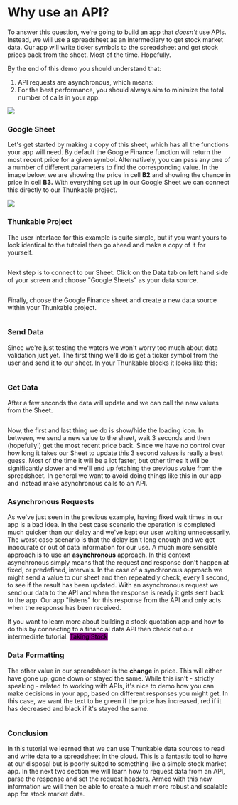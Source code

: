 # Why use an API?

To answer this question, we're going to build an app that _doesn't_ use APIs. Instead, we will use a spreadsheet as an intermediary to get stock market data. Our app will write ticker symbols to the spreadsheet and get stock prices back from the sheet. Most of the time. Hopefully.&#x20;

By the end of this demo you should understand that:

1. API requests are asynchronous, which means:
2. For the best performance, you should always aim to minimize the total number of calls in your app.&#x20;

<mark style="background-color:purple;"></mark>![](<../.gitbook/assets/image (1).png>)<mark style="background-color:purple;"></mark>

### Google Sheet

Let's get started by making a copy of this sheet, which has all the functions your app will need. By default the Google Finance function will return the most recent price for a given symbol. Alternatively, you can pass any one of a number of different parameters to find the corresponding value. In the image below, we are showing the price in cell **B2** and showing the chance in price in cell **B3.** With everything set up in our Google Sheet we can connect this directly to our Thunkable project.

![](../.gitbook/assets/image.png)

### Thunkable Project

The user interface for this example is quite simple, but if you want yours to look identical to the tutorial then go ahead and make a copy of it for yourself.&#x20;

<figure><img src="../.gitbook/assets/gfin_UI.png" alt=""><figcaption></figcaption></figure>

Next step is to connect to our Sheet. Click on the Data tab on left hand side of your screen and choose "Google Sheets" as your data source.

<figure><img src="../.gitbook/assets/gfin_add_data (1).png" alt=""><figcaption></figcaption></figure>

Finally, choose the Google Finance sheet and create a new data source within your Thunkable project.&#x20;

<figure><img src="../.gitbook/assets/gfin_create_data.png" alt=""><figcaption></figcaption></figure>

### Send Data

Since we're just testing the waters we won't worry too much about data validation just yet. The first thing we'll do is get a ticker symbol from the user and send it to our sheet. In your Thunkable blocks it looks like this:

<figure><img src="../.gitbook/assets/gfin_set.png" alt=""><figcaption></figcaption></figure>

### Get Data

After a few seconds the data will update and we can call the new values from the Sheet.&#x20;

<figure><img src="../.gitbook/assets/gfin_get.png" alt=""><figcaption></figcaption></figure>

Now, the first and last thing we do is show/hide the loading icon. In between, we send a new value to the sheet, wait 3 seconds and then (hopefully!) get the most recent price back. Since we have no control over how long it takes our Sheet to update this 3 second values is really a best guess. Most of the time it will be a lot faster, but other times it will be significantly slower and we'll end up fetching the previous value from the spreadsheet. In general we want to avoid doing things like this in our app and instead make asynchronous calls to an API.&#x20;

### Asynchronous Requests

As we've just seen in the previous example, having fixed wait times in our app is a bad idea. In the best case scenario the operation is completed much quicker than our delay and we've kept our user waiting unnecessarily. The worst case scenario is that the delay isn't long enough and we get inaccurate or out of data information for our use. A much more sensible approach is to use an **asynchronous** approach. In this context asynchronous simply means that the request and response don't happen at fixed, or predefined, intervals. In the case of a synchronous approach we might send a value to our sheet and then repeatedly check, every 1 second, to see if the result has been updated. With an asynchronous request we send our data to the API and when the response is ready it gets sent back to the app. Our app "listens" for this response from the API and only acts when the response has been received.&#x20;

If you want to learn more about building a stock quotation app and how to do this by connecting to a financial data API then check out our intermediate tutorial: <mark style="background-color:purple;">Taking Stock</mark>

### Data Formatting

The other value in our spreadsheet is the **change** in price. This will either have gone up, gone down or stayed the same. While this isn't - strictly speaking - related to working with APIs, it's nice to demo how you can make decisions in your app, based on different responses you might get. In this case, we want the text to be green if the price has increased, red if it has decreased and black if it's stayed the same.&#x20;

<figure><img src="../.gitbook/assets/gfin_format.png" alt=""><figcaption></figcaption></figure>

### Conclusion

In this tutorial we learned that we can use Thunkable data sources to read and write data to a spreadsheet in the cloud. This is a fantastic tool to have at our disposal but is poorly suited to something like a simple stock market app. In the next two section we will learn how to request data from an API, parse the response and set the request headers. Armed with this new information we will then be able to create a much more robust and scalable app for stock market data.&#x20;
